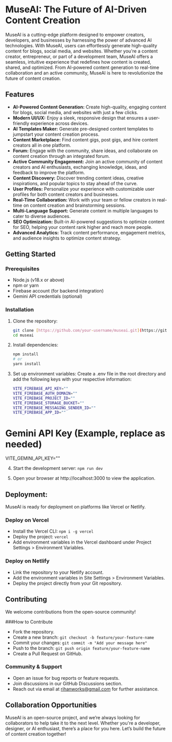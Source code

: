 # MuseAI: The Future of AI-Driven Content Creation

MuseAI is a cutting-edge platform designed to empower creators, developers, and businesses by harnessing the power of advanced AI technologies. With MuseAI, users can effortlessly generate high-quality content for blogs, social media, and websites. Whether you're a content creator, entrepreneur, or part of a development team, MuseAI offers a seamless, intuitive experience that redefines how content is created, shared, and optimized. From AI-powered content generation to real-time collaboration and an active community, MuseAI is here to revolutionize the future of content creation.

## Features

- **AI-Powered Content Generation:** Create high-quality, engaging content for blogs, social media, and websites with just a few clicks.
- **Modern UI/UX:** Enjoy a sleek, responsive design that ensures a user-friendly experience across devices.
- **AI Templates Maker:** Generate pre-designed content templates to jumpstart your content creation process.
- **Content Marketplace:** Find content gigs, post gigs, and hire content creators all in one platform.
- **Forum:** Engage with the community, share ideas, and collaborate on content creation through an integrated forum.
- **Active Community Engagement:** Join an active community of content creators and AI enthusiasts, exchanging knowledge, ideas, and feedback to improve the platform.
- **Content Discovery:** Discover trending content ideas, creative inspirations, and popular topics to stay ahead of the curve.
- **User Profiles:** Personalize your experience with customizable user profiles for both content creators and businesses.
- **Real-Time Collaboration:** Work with your team or fellow creators in real-time on content creation and brainstorming sessions.
- **Multi-Language Support:** Generate content in multiple languages to cater to diverse audiences.
- **SEO Optimization:** Built-in AI-powered suggestions to optimize content for SEO, helping your content rank higher and reach more people.
- **Advanced Analytics:** Track content performance, engagement metrics, and audience insights to optimize content strategy.


## Getting Started

### Prerequisites
* Node.js (v18.x or above)
* npm or yarn
* Firebase account (for backend integration)
* Gemini API credentials (optional)

### Installation
1. Clone the repository:
   
   ```bash
   git clone [https://github.com/your-username/museai.git](https://github.com/your-username/museai.git)
   cd museai
3. Install dependencies:
    ```bash 
    npm install
    # or
    yarn install

4. Set up environment variables: Create a .env file in the root directory and add the following keys with your respective information:
   ```bash
   VITE_FIREBASE_API_KEY=""
   VITE_FIREBASE_AUTH_DOMAIN=""
   VITE_FIREBASE_PROJECT_ID=""
   VITE_FIREBASE_STORAGE_BUCKET=""
   VITE_FIREBASE_MESSAGING_SENDER_ID=""
   VITE_FIREBASE_APP_ID=""

# Gemini API Key (Example, replace as needed)
VITE_GEMINI_API_KEY=""

  
4. Start the development server: ```npm run dev```
  
5. Open your browser at http://localhost:3000 to view the application.

## Deployment:
MuseAI is ready for deployment on platforms like Vercel or Netlify.

### Deploy on Vercel
* Install the Vercel CLI: ```npm i -g vercel```
* Deploy the project: ```vercel```
* Add environment variables in the Vercel dashboard under Project Settings > Environment Variables.

### Deploy on Netlify
* Link the repository to your Netlify account.
* Add the environment variables in Site Settings > Environment Variables.
* Deploy the project directly from your Git repository.

## Contributing
We welcome contributions from the open-source community!

###How to Contribute
* Fork the repository.
* Create a new branch:
```git checkout -b feature/your-feature-name```
* Commit your changes:
```git commit -m "Add your message here"```
* Push to the branch:
```git push origin feature/your-feature-name```
* Create a Pull Request on GitHub.

### Community & Support
* Open an issue for bug reports or feature requests.
* Join discussions in our GitHub Discussions section.
* Reach out via email at rihanworks@gmail.com for further assistance.

## Collaboration Opportunities
MuseAI is an open-source project, and we’re always looking for collaborators to help take it to the next level. Whether you're a developer, designer, or AI enthusiast, there’s a place for you here. Let’s build the future of content creation together!
